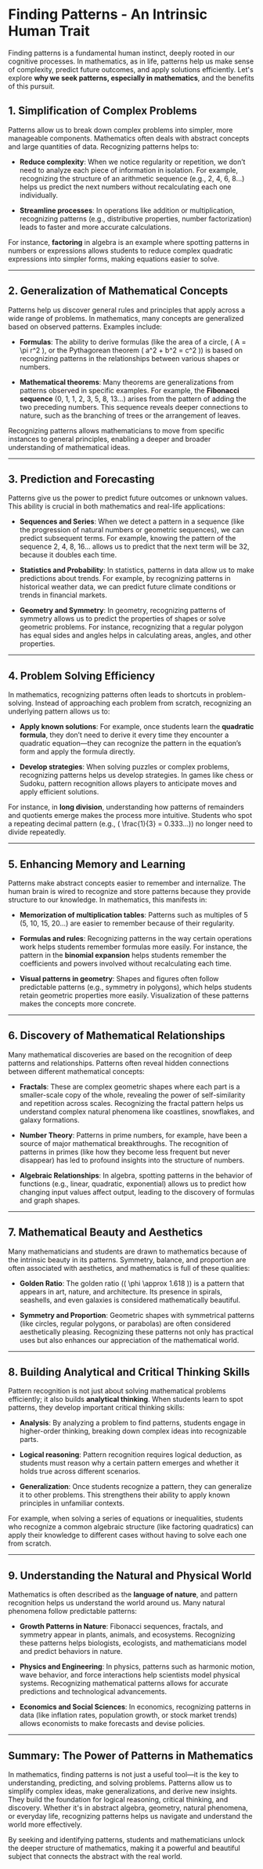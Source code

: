 # Finding Patterns - An Intrinsic Human Trait

Finding patterns is a fundamental human instinct, deeply rooted in our cognitive processes. In mathematics, as in life, patterns help us make sense of complexity, predict future outcomes, and apply solutions efficiently. Let's explore **why we seek patterns, especially in mathematics**, and the benefits of this pursuit.

## **1. Simplification of Complex Problems**

Patterns allow us to break down complex problems into simpler, more manageable components. Mathematics often deals with abstract concepts and large quantities of data. Recognizing patterns helps to:

- **Reduce complexity**: When we notice regularity or repetition, we don’t need to analyze each piece of information in isolation. For example, recognizing the structure of an arithmetic sequence (e.g., 2, 4, 6, 8...) helps us predict the next numbers without recalculating each one individually.
  
- **Streamline processes**: In operations like addition or multiplication, recognizing patterns (e.g., distributive properties, number factorization) leads to faster and more accurate calculations.

For instance, **factoring** in algebra is an example where spotting patterns in numbers or expressions allows students to reduce complex quadratic expressions into simpler forms, making equations easier to solve.

---

## **2. Generalization of Mathematical Concepts**

Patterns help us discover general rules and principles that apply across a wide range of problems. In mathematics, many concepts are generalized based on observed patterns. Examples include:

- **Formulas**: The ability to derive formulas (like the area of a circle, \( A = \pi r^2 \), or the Pythagorean theorem \( a^2 + b^2 = c^2 \)) is based on recognizing patterns in the relationships between various shapes or numbers.
  
- **Mathematical theorems**: Many theorems are generalizations from patterns observed in specific examples. For example, the **Fibonacci sequence** (0, 1, 1, 2, 3, 5, 8, 13...) arises from the pattern of adding the two preceding numbers. This sequence reveals deeper connections to nature, such as the branching of trees or the arrangement of leaves.

Recognizing patterns allows mathematicians to move from specific instances to general principles, enabling a deeper and broader understanding of mathematical ideas.

---

## **3. Prediction and Forecasting**

Patterns give us the power to predict future outcomes or unknown values. This ability is crucial in both mathematics and real-life applications:

- **Sequences and Series**: When we detect a pattern in a sequence (like the progression of natural numbers or geometric sequences), we can predict subsequent terms. For example, knowing the pattern of the sequence 2, 4, 8, 16... allows us to predict that the next term will be 32, because it doubles each time.
  
- **Statistics and Probability**: In statistics, patterns in data allow us to make predictions about trends. For example, by recognizing patterns in historical weather data, we can predict future climate conditions or trends in financial markets.
  
- **Geometry and Symmetry**: In geometry, recognizing patterns of symmetry allows us to predict the properties of shapes or solve geometric problems. For instance, recognizing that a regular polygon has equal sides and angles helps in calculating areas, angles, and other properties.

---

## **4. Problem Solving Efficiency**

In mathematics, recognizing patterns often leads to shortcuts in problem-solving. Instead of approaching each problem from scratch, recognizing an underlying pattern allows us to:

- **Apply known solutions**: For example, once students learn the **quadratic formula**, they don’t need to derive it every time they encounter a quadratic equation—they can recognize the pattern in the equation’s form and apply the formula directly.
  
- **Develop strategies**: When solving puzzles or complex problems, recognizing patterns helps us develop strategies. In games like chess or Sudoku, pattern recognition allows players to anticipate moves and apply efficient solutions.

For instance, in **long division**, understanding how patterns of remainders and quotients emerge makes the process more intuitive. Students who spot a repeating decimal pattern (e.g., \( \frac{1}{3} = 0.333...\)) no longer need to divide repeatedly.

---

## **5. Enhancing Memory and Learning**

Patterns make abstract concepts easier to remember and internalize. The human brain is wired to recognize and store patterns because they provide structure to our knowledge. In mathematics, this manifests in:

- **Memorization of multiplication tables**: Patterns such as multiples of 5 (5, 10, 15, 20...) are easier to remember because of their regularity.
  
- **Formulas and rules**: Recognizing patterns in the way certain operations work helps students remember formulas more easily. For instance, the pattern in the **binomial expansion** helps students remember the coefficients and powers involved without recalculating each time.
  
- **Visual patterns in geometry**: Shapes and figures often follow predictable patterns (e.g., symmetry in polygons), which helps students retain geometric properties more easily. Visualization of these patterns makes the concepts more concrete.

---

## **6. Discovery of Mathematical Relationships**

Many mathematical discoveries are based on the recognition of deep patterns and relationships. Patterns often reveal hidden connections between different mathematical concepts:

- **Fractals**: These are complex geometric shapes where each part is a smaller-scale copy of the whole, revealing the power of self-similarity and repetition across scales. Recognizing the fractal pattern helps us understand complex natural phenomena like coastlines, snowflakes, and galaxy formations.
  
- **Number Theory**: Patterns in prime numbers, for example, have been a source of major mathematical breakthroughs. The recognition of patterns in primes (like how they become less frequent but never disappear) has led to profound insights into the structure of numbers.
  
- **Algebraic Relationships**: In algebra, spotting patterns in the behavior of functions (e.g., linear, quadratic, exponential) allows us to predict how changing input values affect output, leading to the discovery of formulas and graph shapes.

---

## **7. Mathematical Beauty and Aesthetics**

Many mathematicians and students are drawn to mathematics because of the intrinsic beauty in its patterns. Symmetry, balance, and proportion are often associated with aesthetics, and mathematics is full of these qualities:

- **Golden Ratio**: The golden ratio (\( \phi \approx 1.618 \)) is a pattern that appears in art, nature, and architecture. Its presence in spirals, seashells, and even galaxies is considered mathematically beautiful.
  
- **Symmetry and Proportion**: Geometric shapes with symmetrical patterns (like circles, regular polygons, or parabolas) are often considered aesthetically pleasing. Recognizing these patterns not only has practical uses but also enhances our appreciation of the mathematical world.

---

## **8. Building Analytical and Critical Thinking Skills**

Pattern recognition is not just about solving mathematical problems efficiently; it also builds **analytical thinking**. When students learn to spot patterns, they develop important critical thinking skills:

- **Analysis**: By analyzing a problem to find patterns, students engage in higher-order thinking, breaking down complex ideas into recognizable parts.
  
- **Logical reasoning**: Pattern recognition requires logical deduction, as students must reason why a certain pattern emerges and whether it holds true across different scenarios.
  
- **Generalization**: Once students recognize a pattern, they can generalize it to other problems. This strengthens their ability to apply known principles in unfamiliar contexts.

For example, when solving a series of equations or inequalities, students who recognize a common algebraic structure (like factoring quadratics) can apply their knowledge to different cases without having to solve each one from scratch.

---

## **9. Understanding the Natural and Physical World**

Mathematics is often described as the **language of nature**, and pattern recognition helps us understand the world around us. Many natural phenomena follow predictable patterns:

- **Growth Patterns in Nature**: Fibonacci sequences, fractals, and symmetry appear in plants, animals, and ecosystems. Recognizing these patterns helps biologists, ecologists, and mathematicians model and predict behaviors in nature.
  
- **Physics and Engineering**: In physics, patterns such as harmonic motion, wave behavior, and force interactions help scientists model physical systems. Recognizing mathematical patterns allows for accurate predictions and technological advancements.
  
- **Economics and Social Sciences**: In economics, recognizing patterns in data (like inflation rates, population growth, or stock market trends) allows economists to make forecasts and devise policies.

---

## **Summary: The Power of Patterns in Mathematics**

In mathematics, finding patterns is not just a useful tool—it is the key to understanding, predicting, and solving problems. Patterns allow us to simplify complex ideas, make generalizations, and derive new insights. They build the foundation for logical reasoning, critical thinking, and discovery. Whether it's in abstract algebra, geometry, natural phenomena, or everyday life, recognizing patterns helps us navigate and understand the world more effectively.

By seeking and identifying patterns, students and mathematicians unlock the deeper structure of mathematics, making it a powerful and beautiful subject that connects the abstract with the real world.